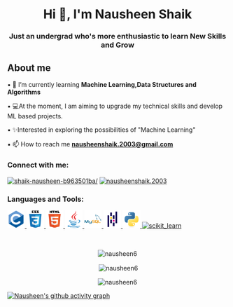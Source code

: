 
<h1 align="center">Hi 👋, I'm Nausheen Shaik</h1>
<h3 align="center">Just an undergrad who's more enthusiastic to learn New Skills and Grow</h3>

## About me

▪️ 🌱 I’m currently learning **Machine Learning,Data Structures and Algorithms**

▪️ 💻At the moment, I am aiming to upgrade my technical skills and develop ML based projects.

▪️ ✨Interested in exploring the possibilities of "Machine Learning"

▪️ 📫 How to reach me **nausheenshaik.2003@gmail.com**

<h3 align="left">Connect with me:</h3>
<p align="left">
<a href="https://linkedin.com/in/shaik-nausheen-b963501ba/" target="blank"><img align="center" src="https://raw.githubusercontent.com/rahuldkjain/github-profile-readme-generator/master/src/images/icons/Social/linked-in-alt.svg" alt="shaik-nausheen-b963501ba/" height="30" width="40" /></a>
<a href="https://instagram.com/nausheenshaik.2003" target="blank"><img align="center" src="https://raw.githubusercontent.com/rahuldkjain/github-profile-readme-generator/master/src/images/icons/Social/instagram.svg" alt="nausheenshaik.2003" height="30" width="40" /></a>
</p>

<h3 align="left">Languages and Tools:</h3>
<p align="left"> <a href="https://www.cprogramming.com/" target="_blank" rel="noreferrer"> <img src="https://raw.githubusercontent.com/devicons/devicon/master/icons/c/c-original.svg" alt="c" width="40" height="40"/> </a> <a href="https://www.w3schools.com/css/" target="_blank" rel="noreferrer"> <img src="https://raw.githubusercontent.com/devicons/devicon/master/icons/css3/css3-original-wordmark.svg" alt="css3" width="40" height="40"/> </a> <a href="https://www.w3.org/html/" target="_blank" rel="noreferrer"> <img src="https://raw.githubusercontent.com/devicons/devicon/master/icons/html5/html5-original-wordmark.svg" alt="html5" width="40" height="40"/> </a> <a href="https://www.java.com" target="_blank" rel="noreferrer"> <img src="https://raw.githubusercontent.com/devicons/devicon/master/icons/java/java-original.svg" alt="java" width="40" height="40"/> </a> <a href="https://www.mysql.com/" target="_blank" rel="noreferrer"> <img src="https://raw.githubusercontent.com/devicons/devicon/master/icons/mysql/mysql-original-wordmark.svg" alt="mysql" width="40" height="40"/> </a> <a href="https://pandas.pydata.org/" target="_blank" rel="noreferrer"> <img src="https://raw.githubusercontent.com/devicons/devicon/2ae2a900d2f041da66e950e4d48052658d850630/icons/pandas/pandas-original.svg" alt="pandas" width="40" height="40"/> </a> <a href="https://www.python.org" target="_blank" rel="noreferrer"> <img src="https://raw.githubusercontent.com/devicons/devicon/master/icons/python/python-original.svg" alt="python" width="40" height="40"/> </a> <a href="https://scikit-learn.org/" target="_blank" rel="noreferrer"> <img src="https://upload.wikimedia.org/wikipedia/commons/0/05/Scikit_learn_logo_small.svg" alt="scikit_learn" width="40" height="40"/> </a> </p>

<br>
<p align="center"><img align="center" src="https://github-readme-stats.vercel.app/api/top-langs?username=nausheen6&show_icons=true&locale=en&layout=compact&theme=dracula" alt="nausheen6" /></p>

<p align="center">&nbsp;<img align="center" src="https://github-readme-stats.vercel.app/api?username=nausheen6&show_icons=true&locale=en&theme=dracula" alt="nausheen6" /></p>

<p align="center"><img align="center" src="https://github-readme-streak-stats.herokuapp.com/?user=nausheen6&theme=dracula" alt="nausheen6" /></p>

[![Nausheen's github activity graph](https://github-readme-activity-graph.cyclic.app/graph?username=NAUSHEEN6&theme=dracula)](https://github.com/NAUSHEEN6/github-readme-activity-graph)
